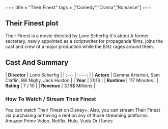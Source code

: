 +++
title = "Their Finest"
tags = ["Comedy","Drama","Romance"]
+++
## Their Finest plot
Their Finest is a movie directed by Lone Scherfig It's about A former secretary, newly appointed as a scriptwriter for propaganda films, joins the cast and crew of a major production while the Blitz rages around them.
## Cast And Summary
| **Director**      | Lone Scherfig |
    | :---        |    :----:   |
    |  **Actors** | Gemma Arterton, Sam Claflin, Bill Nighy, Jack Huston |
    | **Year**   | 2016    |
    |  **Runtime** | 117 Minutes |
    |  **Rating** | 7 / 10 | 
    |  **Revenue** | 3.18$ Millions |
### How To Watch / Stream Their Finest
You can watch Their Finest on Disney+.
Also, you can stream Their Finest via purchasing or having a rent on any of those streaming platforms.
Amazon Prime Video, Netflix, Hulu, Vudu Or iTunes